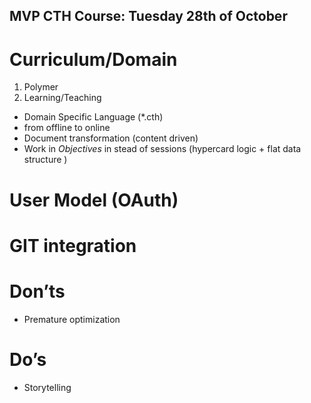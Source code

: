 
## MVP CTH Course: Tuesday 28th of October
# Curriculum/Domain
1. Polymer
2.  Learning/Teaching 
* Domain Specific Language (*.cth)
* from offline to online 
* Document transformation (content driven) 
* Work in *Objectives* in stead of sessions (hypercard logic + flat data structure )

# User Model (OAuth)
# GIT integration

# Don’ts
* Premature optimization

# Do’s
* Storytelling



